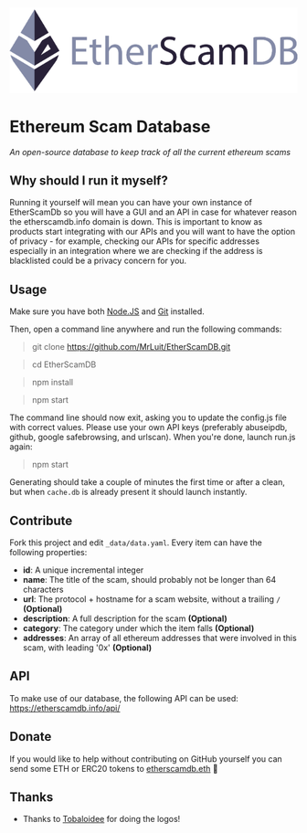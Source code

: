 ![EtherScamDB Logotype](https://raw.githubusercontent.com/MrLuit/EtherScamDB/master/assets/logo.png)

# Ethereum Scam Database

*An open-source database to keep track of all the current ethereum scams*

## Why should I run it myself?

Running it yourself will mean you can have your own instance of EtherScamDb so you will have a GUI and an API in case for 
whatever reason the etherscamdb.info domain is down. This is important to know as products start integrating with our APIs 
and you will want to have the option of privacy - for example, checking our APIs for specific addresses especially in an 
integration where we are checking if the address is blacklisted could be a privacy concern for you.

## Usage

Make sure you have both [Node.JS](https://nodejs.org/en/download/) and [Git](https://git-scm.com/downloads) installed.

Then, open a command line anywhere and run the following commands:

> git clone https://github.com/MrLuit/EtherScamDB.git

> cd EtherScamDB

> npm install

> npm start

The command line should now exit, asking you to update the config.js file with correct values. Please use your own API keys (preferably abuseipdb, github, google safebrowsing, and urlscan). When you're done, launch run.js again:

> npm start

Generating should take a couple of minutes the first time or after a clean, but when `cache.db` is already present it should launch instantly.

## Contribute

Fork this project and edit `_data/data.yaml`. Every item can have the following properties:

- **id**: A unique incremental integer
- **name**: The title of the scam, should probably not be longer than 64 characters
- **url**: The protocol + hostname for a scam website, without a trailing `/` **(Optional)**
- **description**: A full description for the scam **(Optional)**
- **category**: The category under which the item falls **(Optional)**
- **addresses**: An array of all ethereum addresses that were involved in this scam, with leading '0x'  **(Optional)**

## API

To make use of our database, the following API can be used: https://etherscamdb.info/api/

## Donate

If you would like to help without contributing on GitHub yourself you can send some ETH or ERC20 tokens to [etherscamdb.eth](https://etherscan.io/address/etherscamdb.eth) :clap:

## Thanks

* Thanks to [Tobaloidee](https://github.com/Tobaloidee) for doing the logos!
